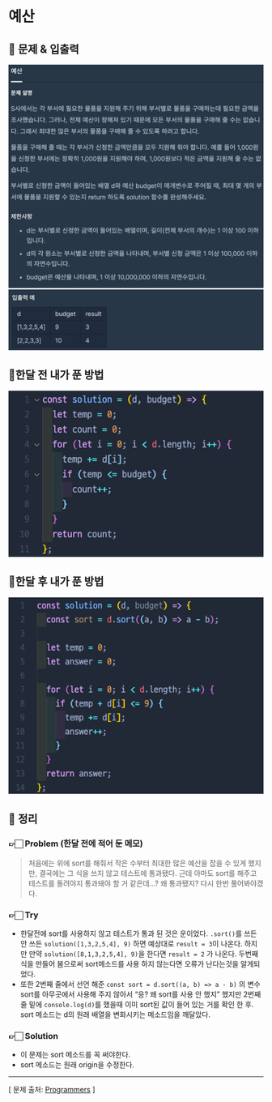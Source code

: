 # 예산

## 📍 문제 & 입출력

<img src="./Images/1.png"/>

<img src="./Images/2.png"/>

## 📍한달 전 내가 푼 방법

<img src="./Images/3.png"/>

## 📍한달 후 내가 푼 방법

<img src="./Images/4.png"/>

## 📍 정리

### 👉🏻 Problem (한달 전에 적어 둔 메모)

> 처음에는 위에 sort를 해줘서 작은 수부터 최대한 많은 예산을 잡을 수 있게 했지만, 결국에는 그 식을 쓰지 않고 테스트에 통과됐다. 근데 아마도 sort를 해주고 테스트를 돌려야지 통과돼야 할 거 같은데...? 왜 통과됐지? 다시 한번 풀어봐야겠다.

### 👉🏻 Try

- 한달전에 sort를 사용하지 않고 테스트가 통과 된 것은 운이었다. `.sort()`를 쓰든 안 쓰든 `solution([1,3,2,5,4], 9)` 하면 예상대로 `result = 3`이 나온다. 하지만 만약 `solution([8,1,3,2,5,4], 9)`을 한다면 `result = 2` 가 나온다. 두번째 식을 만들어 봄으로써 sort메소드를 사용 하지 않는다면 오류가 난다는것을 알게되었다.
- 또한 2번째 줄에서 선언 해준 `const sort = d.sort((a, b) => a - b)` 의 변수 sort를 아무곳에서 사용해 주지 않아서 “응? 왜 sort를 사용 안 했지” 했지만 2번째줄 밑에 `console.log(d)`를 했을때 이미 sort된 값이 들어 있는 거를 확인 한 후. sort 메소드는 d의 원래 배열을 변화시키는 메소드임을 깨달았다.

### 👉🏻 Solution

- 이 문제는 sort 메소드를 꼭 써야한다.
- sort 메소드는 원래 origin을 수정한다.

---

[ 문제 출처: [Programmers](https://programmers.co.kr/) ]
